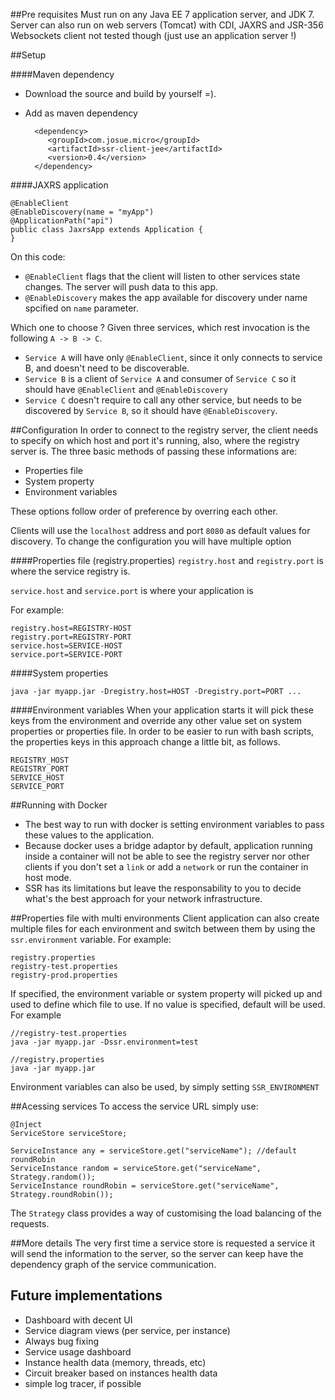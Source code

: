 ##Pre requisites
Must run on any Java EE 7 application server, and JDK 7.
Server can also run on web servers (Tomcat) with CDI, JAXRS and JSR-356 Websockets client
not tested though (just use an application server !)

##Setup

####Maven dependency
- Download the source and build by yourself =).
- Add as maven dependency

        <dependency>
           <groupId>com.josue.micro</groupId>
           <artifactId>ssr-client-jee</artifactId>
           <version>0.4</version>
        </dependency>

####JAXRS application

    @EnableClient
    @EnableDiscovery(name = "myApp")
    @ApplicationPath("api")
    public class JaxrsApp extends Application {
    }

On this code:
 - `@EnableClient` flags that the client will listen to other services state changes. The server will push data to this app.
 - `@EnableDiscovery` makes the app available for discovery under name spcified on `name` parameter.

Which one to choose ?
Given three services, which rest invocation is the following `A -> B -> C`.
 - `Service A` will have only `@EnableClient`, since it only connects to service B, and doesn't need to be discoverable.
 - `Service B` is a client of `Service A` and consumer of `Service C` so it should have `@EnableClient` and `@EnableDiscovery`
 - `Service C` doesn't require to call any other service, but needs to be discovered by `Service B`, so it should have `@EnableDiscovery`.


##Configuration
In order to connect to the registry server, the client needs to specify on which host and port it's running, also,
where the registry server is. The three basic methods of passing these informations are:
 - Properties file
 - System property
 - Environment variables

These options follow order of preference by overring each other.

Clients will use the `localhost` address and port `8080` as default values for discovery.
To change the configuration you will have multiple option

####Properties file (registry.properties)
`registry.host` and `registry.port` is where the service registry is.

`service.host` and `service.port` is where your application is

For example:

    registry.host=REGISTRY-HOST
    registry.port=REGISTRY-PORT
    service.host=SERVICE-HOST
    service.port=SERVICE-PORT

####System properties

    java -jar myapp.jar -Dregistry.host=HOST -Dregistry.port=PORT ...

####Environment variables
When your application starts it will pick these keys from the environment and override any other value set on system properties or properties file.
In order to be easier to run with bash scripts, the properties keys in this approach change a little bit, as follows.

    REGISTRY_HOST
    REGISTRY_PORT
    SERVICE_HOST
    SERVICE_PORT


##Running with Docker
 - The best way to run with docker is setting environment variables to pass these values to the application.
 - Because docker uses a bridge adaptor by default, application running inside a container will not be able to see the registry server
 nor other clients if you don't set a `link` or add a `network` or run the container in host mode.
 - SSR has its limitations but leave the responsability to you to decide what's the best approach for your network infrastructure.


##Properties file with multi environments
Client application can also create multiple files for each environment and switch between them by using the `ssr.environment` variable.
For example:

    registry.properties
    registry-test.properties
    registry-prod.properties

If specified, the environment variable or system property will picked up and used to define which file to use. If no value is specified,
default will be used. For example

    //registry-test.properties
    java -jar myapp.jar -Dssr.environment=test

    //registry.properties
    java -jar myapp.jar

Environment variables can also be used, by simply setting `SSR_ENVIRONMENT`


##Acessing services
To access the service URL simply use:

    @Inject
    ServiceStore serviceStore;
      
    ServiceInstance any = serviceStore.get("serviceName"); //default roundRobin
    ServiceInstance random = serviceStore.get("serviceName", Strategy.random());
    ServiceInstance roundRobin = serviceStore.get("serviceName", Strategy.roundRobin());
    
The `Strategy` class provides a way of customising the load balancing of the requests.

##More details
The very first time a service store is requested a service it will send the information to the server, so the server can
keep have the dependency graph of the service communication.

## Future implementations
 - Dashboard with decent UI
 - Service diagram views (per service, per instance)
 - Always bug fixing
 - Service usage dashboard
 - Instance health data (memory, threads, etc)
 - Circuit breaker based on instances health data
 - simple log tracer, if possible
